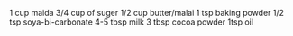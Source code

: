 1 cup maida 
3/4 cup of suger
1/2 cup butter/malai
1 tsp baking powder
1/2 tsp soya-bi-carbonate
4-5 tbsp milk
3 tbsp cocoa powder
1tsp oil